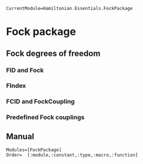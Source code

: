 ```@meta
CurrentModule=Hamiltonian.Essentials.FockPackage
```

# Fock package

## Fock degrees of freedom

### FID and Fock

### FIndex

### FCID and FockCoupling

### Predefined Fock couplings

## Manual

```@autodocs
Modules=[FockPackage]
Order=  [:module,:constant,:type,:macro,:function]
```
